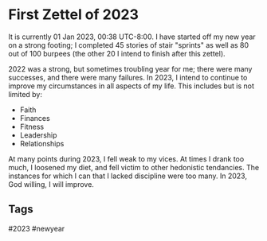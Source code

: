# First Zettel of 2023
It is currently 01 Jan 2023, 00:38 UTC-8:00. I have started off my new year on
a strong footing; I completed 45 stories of stair "sprints" as well as 80 out
of 100 burpees (the other 20 I intend to finish after this zettel).

2022 was a strong, but sometimes troubling year for me; there were many successes,
and there were many failures. In 2023, I intend to continue to improve my
circumstances in all aspects of my life. This includes but is not limited by:
* Faith
* Finances
* Fitness
* Leadership
* Relationships

At many points during 2023, I fell weak to my vices. At times I drank too much,
I loosened my diet, and fell victim to other hedonistic tendancies. The instances
for which I can that I lacked discipline were too many. In 2023, God willing, I
will improve.

## Tags
#2023 #newyear
